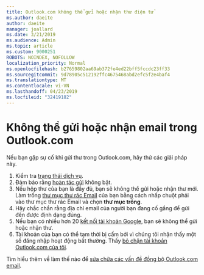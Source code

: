 ```yaml
---
title: Outlook.com không thể gửi hoặc nhận thư điện tử
ms.author: daeite
author: daeite
manager: joallard
ms.date: 3/21/2019
ms.audience: Admin
ms.topic: article
ms.custom: 9000251
ROBOTS: NOINDEX, NOFOLLOW
localization_priority: Normal
ms.openlocfilehash: b27659802aa69ab372fe4ed22bff5fccdc23ff33
ms.sourcegitcommit: 9d78905c512192ffc4675468abd2efc5f2e4baf4
ms.translationtype: MT
ms.contentlocale: vi-VN
ms.lasthandoff: 04/23/2019
ms.locfileid: "32419182"
---
```

# <a name="cant-send-or-receive-email-in-outlookcom"></a>Không thể gửi hoặc nhận email trong Outlook.com

Nếu bạn gặp sự cố khi gửi thư trong Outlook.com, hãy thử các giải pháp này.

1. Kiểm tra [trạng thái dịch vụ](https://go.microsoft.com/fwlink/p/?linkid=837482).
1. Đảm bảo rằng [hoàn tác gửi](https://outlook.live.com/mail/options/mail/messageContent/undoSend) không bật.
1. Nếu hộp thư của bạn là đầy đủ, bạn sẽ không thể gửi hoặc nhận thư mới. Làm trống [thư mục thư rác Email](https://outlook.live.com/mail/junkemail) của bạn bằng cách nhấp chuột phải vào thư mục thư rác Email và chọn **thư mục trống**.
1. Hãy chắc chắn rằng địa chỉ email của người bạn đang cố gắng để gửi đến được định dạng đúng.
1. Nếu bạn có nhiều hơn 20 [kết nối tài khoản Google](https://outlook.live.com/mail/options/mail/accounts/connected), bạn sẽ không thể gửi hoặc nhận thư.
1. Tài khoản của bạn có thể tạm thời bị cấm bởi vì chúng tôi nhận thấy một số đăng nhập hoạt động bất thường. Thấy [bỏ chặn tài khoản Outlook.com của tôi](https://support.office.com/article/f4ad2701-d166-4d8b-8a6a-9af2a1f8a4c4).

Tìm hiểu thêm về làm thế nào để [sửa chữa các vấn đề đồng bộ Outlook.com email](https://support.office.com/article/d39e3341-8d79-4bf1-b3c7-ded602233642).